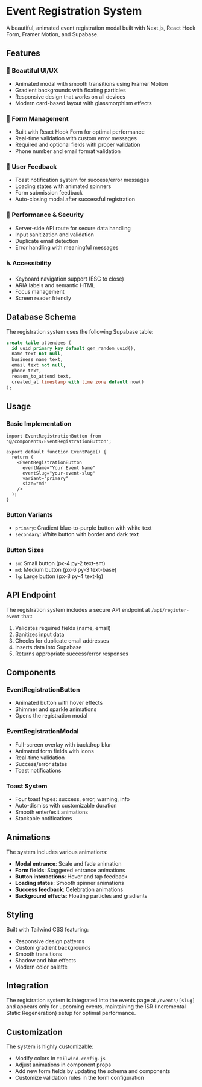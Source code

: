 # Event Registration System

A beautiful, animated event registration modal built with Next.js, React Hook Form, Framer Motion, and Supabase.

## Features

### 🎨 Beautiful UI/UX
- Animated modal with smooth transitions using Framer Motion
- Gradient backgrounds with floating particles
- Responsive design that works on all devices
- Modern card-based layout with glassmorphism effects

### 📝 Form Management
- Built with React Hook Form for optimal performance
- Real-time validation with custom error messages
- Required and optional fields with proper validation
- Phone number and email format validation

### 🔔 User Feedback
- Toast notification system for success/error messages
- Loading states with animated spinners
- Form submission feedback
- Auto-closing modal after successful registration

### 🚀 Performance & Security
- Server-side API route for secure data handling
- Input sanitization and validation
- Duplicate email detection
- Error handling with meaningful messages

### ♿ Accessibility
- Keyboard navigation support (ESC to close)
- ARIA labels and semantic HTML
- Focus management
- Screen reader friendly

## Database Schema

The registration system uses the following Supabase table:

```sql
create table attendees (
  id uuid primary key default gen_random_uuid(),
  name text not null,
  business_name text,
  email text not null,
  phone text,
  reason_to_attend text,
  created_at timestamp with time zone default now()
);
```

## Usage

### Basic Implementation

```tsx
import EventRegistrationButton from '@/components/EventRegistrationButton';

export default function EventPage() {
  return (
    <EventRegistrationButton
      eventName="Your Event Name"
      eventSlug="your-event-slug"
      variant="primary"
      size="md"
    />
  );
}
```

### Button Variants

- `primary`: Gradient blue-to-purple button with white text
- `secondary`: White button with border and dark text

### Button Sizes

- `sm`: Small button (px-4 py-2 text-sm)
- `md`: Medium button (px-6 py-3 text-base)
- `lg`: Large button (px-8 py-4 text-lg)

## API Endpoint

The registration system includes a secure API endpoint at `/api/register-event` that:

1. Validates required fields (name, email)
2. Sanitizes input data
3. Checks for duplicate email addresses
4. Inserts data into Supabase
5. Returns appropriate success/error responses

## Components

### EventRegistrationButton
- Animated button with hover effects
- Shimmer and sparkle animations
- Opens the registration modal

### EventRegistrationModal
- Full-screen overlay with backdrop blur
- Animated form fields with icons
- Real-time validation
- Success/error states
- Toast notifications

### Toast System
- Four toast types: success, error, warning, info
- Auto-dismiss with customizable duration
- Smooth enter/exit animations
- Stackable notifications

## Animations

The system includes various animations:

- **Modal entrance**: Scale and fade animation
- **Form fields**: Staggered entrance animations
- **Button interactions**: Hover and tap feedback
- **Loading states**: Smooth spinner animations
- **Success feedback**: Celebration animations
- **Background effects**: Floating particles and gradients

## Styling

Built with Tailwind CSS featuring:
- Responsive design patterns
- Custom gradient backgrounds
- Smooth transitions
- Shadow and blur effects
- Modern color palette

## Integration

The registration system is integrated into the events page at `/events/[slug]` and appears only for upcoming events, maintaining the ISR (Incremental Static Regeneration) setup for optimal performance.

## Customization

The system is highly customizable:
- Modify colors in `tailwind.config.js`
- Adjust animations in component props
- Add new form fields by updating the schema and components
- Customize validation rules in the form configuration

